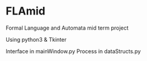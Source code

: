 # FLAmid
Formal Language and Automata mid term project

Using python3 & Tkinter

Interface in mainWindow.py
Process in dataStructs.py
